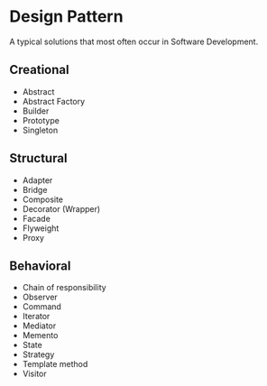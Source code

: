 # Design Pattern
A typical solutions that most often occur in Software Development.

## Creational
- Abstract
- Abstract Factory
- Builder
- Prototype
- Singleton

## Structural
- Adapter
- Bridge
- Composite
- Decorator (Wrapper)
- Facade
- Flyweight
- Proxy

## Behavioral
- Chain of responsibility
- Observer
- Command
- Iterator
- Mediator
- Memento
- State
- Strategy
- Template method
- Visitor
